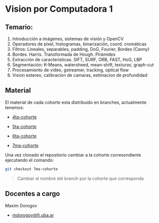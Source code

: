 # Vision por Computadora 1

## Temario:

1. Introducción a imágenes, sistemas de visión y OpenCV
1. Operadores de píxel, histogramas, binarización, coord. cromáticas
1. Filtros: Lineales, separables, padding, DoG, Fourier, Bordes (Canny)
1. Bordes. Harris. Transformada de Hough. Pirámides
1. Extracción de características. SIFT, SURF, ORB, FAST, HoG, LBP
1. Segmentación: K-Means, watersheed, mean-shift, texturas, graph-cut
1. Procesamiento de video, gstreamer, tracking, optical flow
1. Vision estereo, calibracion de camaras, estimacion de profundidad

## Material

El material de cada cohorte esta distribuido en branches, actualmente tenemos:

- [4ta-cohorte](https://github.com/FIUBA-Posgrado-Inteligencia-Artificial/vision_computadora_I/tree/4ta-cohorte)

- [5ta-cohorte](https://github.com/FIUBA-Posgrado-Inteligencia-Artificial/vision_computadora_I/tree/5ta-cohorte)

- [6ta-cohorte](https://github.com/FIUBA-Posgrado-Inteligencia-Artificial/vision_computadora_I/tree/6ta-cohorte)

- [7ma-cohorte](https://github.com/FIUBA-Posgrado-Inteligencia-Artificial/vision_computadora_I/tree/6ta-cohorte)

Una vez clonado el repositorio cambiar a la cohorte corresondiente ejecutando el comando:

```bash
git checkout 7ma-cohorte
```
>Cambiar el nombre del branch por la cohorte que corresponda

## Docentes a cargo

Maxim Dorogov
* mdorogov@fi.uba.ar
